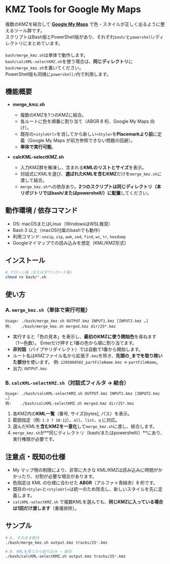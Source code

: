 # KMZ Tools for Google My Maps

複数のKMZを結合して **[Google My Maps](https://mymaps.google.com)** で色・スタイルが正しく出るように整えるツール群です。  
スクリプトはBash版とPowerShell版があり、それぞれ`bash/`と`powershell/`ディレクトリにまとめています。  
<br>
`bash/merge_kmz.sh`は単体で動作します。  
`bash/calcKML-selectKMZ.sh`を使う場合は、**同じディレクトリ**に`bash/merge_kmz.sh`を置いてください。  
PowerShell版も同様に`powershell/`内で利用します。

## 機能概要

- **merge_kmz.sh**

  - 複数のKMZを1つのKMZに結合。
  - 各ルートに色を順番に割り当て（ABGR 8 桁、Google My Maps 向け）。
  - 既存の`<styleUrl>`を消してから新しい`<Style>`を**Placemarkより前**に定義（Google My Maps が前方参照できない問題の回避）。
  - **単体で実行可能**。

- **calcKML-selectKMZ.sh**
  - 入力KMZ群を解凍し、含まれる**KMLのリストとサイズ**を表示。
  - 対話式にKMLを選び、**選ばれたKMLを含むKMZ**だけを`merge_kmz.sh`に渡して結合。
  - `merge_kmz.sh`への依存あり。**2つのスクリプトは同じディレクトリ（本リポジトリではbash/またはpowershell/）に配置**してください。

## 動作環境 / 依存コマンド

- OS: macOSまたはLinux（WindowsはWSL推奨）
- Bash 3 以上（macOS付属のbashでも動作）
- 利用コマンド: `unzip`, `zip`, `awk`, `sed`, `find`, `wc`, `tr`, `hexdump`
- Googleマイマップでの読み込みを想定（KML/KMZ形式）

## インストール

```bash
# クローン後（またはダウンロード後）
chmod +x bash/*.sh
```

## 使い方

### A. `merge_kmz.sh`（単体で実行可能）

```
Usage: ./bash/merge_kmz.sh OUTPUT.kmz INPUT1.kmz [INPUT2.kmz …]
例:    ./bash/merge_kmz.sh merged.kmz dir/25*.kmz
```

- 実行すると「色の見本」を表示し、**最初のKMZに使う開始色**を尋ねます（1〜色数）。
  Enterだけ押すと1番の色から順に割り当てます。
- **非対話**（パイプやリダイレクト）では自動で1番から開始します。
- ルート名はKMZファイル名から拡張子`.kmz`を除き、**先頭の`_`までを取り除いた部分**を使います。
  例: `2205060502_partFileName.kmz` → `partFileName`。
- 出力: `OUTPUT.kmz`

### B. `calcKML-selectKMZ.sh`（対話式フィルタ → 結合）

```
Usage: ./bash/calcKML-selectKMZ.sh OUTPUT.kmz INPUT1.kmz [INPUT2.kmz …]
例:    ./bash/calcKML-selectKMZ.sh merged.kmz dir/25*.kmz
```

1. 各KMZ内の**KML一覧**（番号, サイズ\[bytes], パス）を表示。
2. 範囲指定（例: `1-3 7 10-12`）、`all`、`list`、`q` に対応。
3. 選んだKMLを**含むKMZを一意化**して`merge_kmz.sh`に渡し、結合します。
4. `merge_kmz.sh`が**同じディレクトリ（bash/またはpowershell/）**にあり、実行権限が必要です。

## 注意点・既知の仕様

- My マップ側の制限により、非常に大きな KML/KMZは読み込みに時間がかかったり、分割が必要な場合があります。
- 色指定は KML の仕様に合わせた **ABGR**（アルファ＋青緑赤）8 桁です。
- 既存の`<Style>`と`<styleUrl>`は統一のため除去し、新しいスタイルを先に定義します。
- `calcKML-selectKMZ.sh` で複数KMLを選んでも、**同じKMZに入っている場合は1回だけ渡します**（重複排除）。

## サンプル

```bash
# A. そのまま結合
./bash/merge_kmz.sh output.kmz tracks/25*.kmz

# B. KMLを見てから絞り込み → 結合
./bash/calcKML-selectKMZ.sh output.kmz tracks/25*.kmz
```
